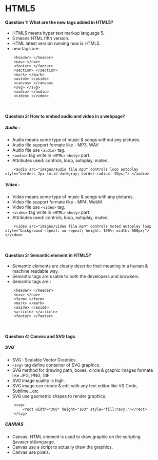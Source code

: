 # HTML5

#### Question 1: What are the new tags added in HTML5?

* HTML5 means hyper text markup language 5.
* 5 means HTML fifth version.
* HTML latest version running now is HTML5.
* new tags are:
```
    <header> </header>
    <nav> </nav>
    <footer> </footer>
    <section> </section>
    <mark> </mark>
    <aside> </aside>
    <canvas> </canvas>
    <svg> </svg>
    <audio> </audio>
    <video> </video>
```

<br>


#### Question 2: How to embed audio and video in a webpage?

##### Audio :

* Audio means some type of music & songs without any pictures.
* Audio file support formate like - MP3, WAV
* Audio file use `<audio>` tag.
* `<audio>` tag write in `<HTML>` `<body>` part.
* Attributes used: controls, loop, autoplay, muted.

```
    <audio src="images/audio file.mp3" controls loop autoplay style="border: 2px solid darkgray; border-radius: 50px;"> </audio>
```

##### Video :

* Video means some type of music & songs with any pictures.
* Video file support formate like - MP4, WebM
* Video file use `<video>` tag.
* `<video>` tag write in `<HTML>` `<body>` part.
* Attributes used: controls, loop, autoplay, muted.

```
    <video src="images/video file.mp4" controls muted autoplay loop style="background-repeat: no-repeat; height: 100%; width: 500px;"></video>
```

<br>

#### Question 3: Semantic element in HTML5?

* Semantic elements are clearly describe their meaning in a human & machine readable way.
* Semantic tags are usable to both the developers and browsers.
* Semantic tags are :

```
    <header> </header>
    <nav> </nav>
    <form> </form>
    <mark> </mark>
    <aside> </aside>
    <article> </article>
    <footer> </footer>
```


<br>

#### Question 4: Canvas and SVG tags.

##### SVG

* SVG : Scalable Vector Graphics.
* `<svg>` tag define container of SVG graphics.
* SVG method for drawing path, boxes, circle & graphic images formate like JPG, PNG, GIF.
* SVG image quality is high.
* SVG image can create & edit with any text editor like VS Code, Sublime...etc
* SVG use geometric shapes to render graphics.

```
    <svg>
        <rect width="300" height="100" style="fill:navy;"></rect>
    </svg>
``` 


##### CANVAS

* Canvas: HTML element is used to draw graphic on the scripting (javascript)language.
* Canvas use a script to actually draw the graphics.
* Canvas use pixels.